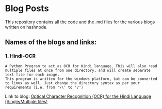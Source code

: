 # Blog Posts 

This repository contains all the code and the .md files for the various blogs written on hashnode.

## Names of the blogs and links:


### 1. Hindi-OCR
    A Python Program to act as OCR for Hindi language. This will also read multiple files at once from one directory, and will create separate text file for each image.
    This program is written for the windows platform, but can be converted to linux as well. Just change the directory syntax as per your requirements (i.e. from '\\' to '/') 

Link to blog: [Optical Character Recognition (OCR) for the Hindi Language (Single/Multiple files)](https://akshitgupta29.hashnode.dev/optical-character-recognition-ocr-for-the-hindi-language-single-and-multiple-files)



